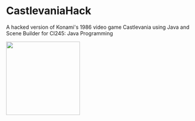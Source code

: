 # CastlevaniaHack
A hacked version of Konami's 1986 video game Castlevania using Java and Scene Builder for CI245: Java Programming

<img src="https://github.com/codercarly/CastlevaniaHack/blob/master/castlevaniahackdemo.gif" width="200">

